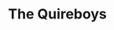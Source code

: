 ---
title: "The Quireboys"
summary: "London-based hard rock band. Formed 1985, disbanded 1993, re-formed 2000."
image: "the-quireboys.jpg"
apple_music_artist_url: "https://music.apple.com/gb/artist/the-quireboys/14845708"
---